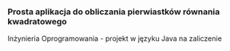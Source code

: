 ### Prosta aplikacja do obliczania pierwiastków równania kwadratowego

Inżynieria Oprogramowania - projekt w języku Java na zaliczenie

